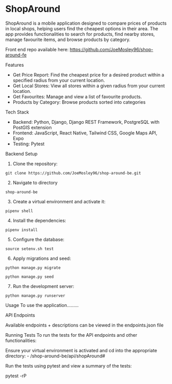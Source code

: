# ShopAround
ShopAround is a mobile application designed to compare prices of products in local shops, helping users find the cheapest options in their area. The app provides functionalities to search for products, find nearby stores, manage favourite items, and browse products by category.

Front end repo available here:
https://github.com/JoeMosley96/shop-around-fe

Features

- Get Price Report: Find the cheapest price for a desired product within a specified radius from your current location.
- Get Local Stores: View all stores within a given radius from your current location.
- Get Favourites: Manage and view a list of favourite products.
- Products by Category: Browse products sorted into categories

Tech Stack
- Backend: Python, Django, Django REST Framework, PostgreSQL with PostGIS extension
- Frontend: JavaScript, React Native, Tailwind CSS, Google Maps API, Expo
- Testing: Pytest

Backend Setup

1) Clone the repository:
```
git clone https://github.com/JoeMosley96/shop-around-be.git
```
2) Navigate to directory
```
shop-around-be
```

3) Create a virtual environment and activate it:
```
pipenv shell
```
4) Install the dependencies:
```
pipenv install
```
5) Configure the database:
```
source setenv.sh test
```
6) Apply migrations and seed:
```
python manage.py migrate
```
```
python manage.py seed
```
7) Run the development server:
```
python manage.py runserver
```
Usage
To use the application.........

API Endpoints

Available endpoints + descriptions can be viewed in the endpoints.json file

Running Tests
To run the tests for the API endpoints and other functionalities:

Ensure your virtual environment is activated and cd into the appropriate directory:
    - /shop-around-be/api/shopAround#

Run the tests using pytest and view a summary of the tests:

pytest -rP
